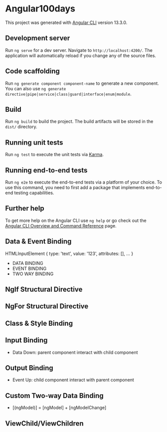 # Angular100days

This project was generated with [Angular CLI](https://github.com/angular/angular-cli) version 13.3.0.

## Development server

Run `ng serve` for a dev server. Navigate to `http://localhost:4200/`. The application will automatically reload if you change any of the source files.

## Code scaffolding

Run `ng generate component component-name` to generate a new component. You can also use `ng generate directive|pipe|service|class|guard|interface|enum|module`.

## Build

Run `ng build` to build the project. The build artifacts will be stored in the `dist/` directory.

## Running unit tests

Run `ng test` to execute the unit tests via [Karma](https://karma-runner.github.io).

## Running end-to-end tests

Run `ng e2e` to execute the end-to-end tests via a platform of your choice. To use this command, you need to first add a package that implements end-to-end testing capabilities.

## Further help

To get more help on the Angular CLI use `ng help` or go check out the [Angular CLI Overview and Command Reference](https://angular.io/cli) page.

## Data & Event Binding
  HTMLInputElement {
    type: 'text',
    value: '123',
    attributes: [],
    ...
  }
  - DATA BINDING
  - EVENT BINDING
  - TWO WAY BINDING

## NgIf Structural Directive

## NgFor Structural Directive

## Class & Style Binding

## Input Binding
  - Data Down: parent component interact with child component

## Output Binding
  - Event Up: child component interact with parent component

## Custom Two-way Data Binding
  - [(ngModel)] = [ngModel] + [ngModelChange]

## ViewChild/ViewChildren

